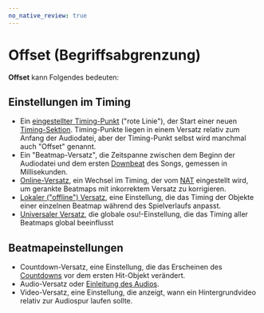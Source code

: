 ```yaml
---
no_native_review: true
---
```


# Offset (Begriffsabgrenzung)

**Offset** kann Folgendes bedeuten:

## Einstellungen im Timing

- Ein [eingestellter Timing-Punkt](/wiki/Client/Beatmap_editor/Timing#uninherited-timing-point) ("rote Linie"), der Start einer neuen [Timing-Sektion](/wiki/Beatmapping/Timing_section). Timing-Punkte liegen in einem Versatz relativ zum Anfang der Audiodatei, aber der Timing-Punkt selbst wird manchmal auch "Offset" genannt.
- Ein "Beatmap-Versatz", die Zeitspanne zwischen dem Beginn der Audiodatei und dem ersten [Downbeat](/wiki/Music_theory/Downbeat) des Songs, gemessen in Millisekunden.
- [Online-Versatz](/wiki/Beatmap/Online_offset), ein Wechsel im Timing, der vom [NAT](/wiki/People/The_Team/Nomination_Assessment_Team) eingestellt wird, um gerankte Beatmaps mit inkorrektem Versatz zu korrigieren.
- [Lokaler ("offline") Versatz](/wiki/Glossary/Local_song_offset), eine Einstellung, die das Timing der Objekte einer einzelnen Beatmap während des Spielverlaufs anpasst.
- [Universaler Versatz](/wiki/Client/Options/Universal_offset), die globale osu!-Einstellung, die das Timing aller Beatmaps global beeinflusst

## Beatmapeinstellungen

- Countdown-Versatz, eine Einstellung, die das Erscheinen des [Countdowns](/wiki/Beatmapping/Countdown) vor dem ersten Hit-Objekt verändert.
- Audio-Versatz oder [Einleitung des Audios](/wiki/Beatmapping/Lead-in).
- Video-Versatz, eine Einstellung, die anzeigt, wann ein Hintergrundvideo relativ zur Audiospur laufen sollte.
